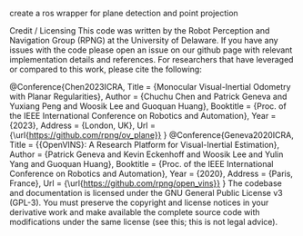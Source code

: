 
create a ros wrapper for plane detection and point projection







Credit / Licensing
This code was written by the Robot Perception and Navigation Group (RPNG) at the University of Delaware. If you have any issues with the code please open an issue on our github page with relevant implementation details and references. For researchers that have leveraged or compared to this work, please cite the following:

@Conference{Chen2023ICRA,
  Title      = {Monocular Visual-Inertial Odometry with Planar Regularities},
  Author     = {Chuchu Chen and Patrick Geneva and Yuxiang Peng and Woosik Lee and Guoquan Huang},
  Booktitle  = {Proc. of the IEEE International Conference on Robotics and Automation},
  Year       = {2023},
  Address    = {London, UK},
  Url        = {\url{https://github.com/rpng/ov_plane}}
}
@Conference{Geneva2020ICRA,
  Title      = {{OpenVINS}: A Research Platform for Visual-Inertial Estimation},
  Author     = {Patrick Geneva and Kevin Eckenhoff and Woosik Lee and Yulin Yang and Guoquan Huang},
  Booktitle  = {Proc. of the IEEE International Conference on Robotics and Automation},
  Year       = {2020},
  Address    = {Paris, France},
  Url        = {\url{https://github.com/rpng/open_vins}}
}
The codebase and documentation is licensed under the GNU General Public License v3 (GPL-3). You must preserve the copyright and license notices in your derivative work and make available the complete source code with modifications under the same license (see this; this is not legal advice).